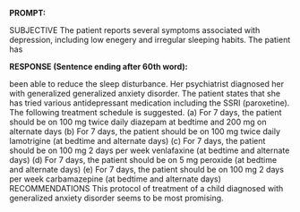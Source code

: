 **PROMPT:**

SUBJECTIVE The patient reports several symptoms associated with depression, including low enegery and irregular sleeping habits. The patient has

**RESPONSE (Sentence ending after 60th word):**

been able to reduce the sleep disturbance. Her psychiatrist diagnosed her with generalized generalized anxiety disorder. The patient states that she has tried various antidepressant medication including the SSRI (paroxetine). The following treatment schedule is suggested. (a) For 7 days, the patient should be on 100 mg twice daily diazepam at bedtime and 200 mg on alternate days (b) For 7 days, the patient should be on 100 mg twice daily lamotrigine (at bedtime and alternate days) (c) For 7 days, the patient should be on 100 mg 2 days per week venlafaxine (at bedtime and alternate days) (d) For 7 days, the patient should be on 5 mg peroxide (at bedtime and alternate days) (e) For 7 days, the patient should be on 100 mg 2 days per week carbamazepine (at bedtime and alternate days)  RECOMMENDATIONS This protocol of treatment of a child diagnosed with generalized anxiety disorder seems to be most promising. 